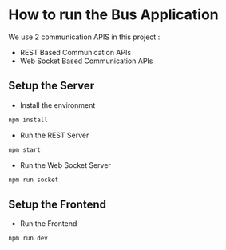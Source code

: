 # How to run the Bus Application

We use 2 communication APIS in this project :
- REST Based Communication APIs
- Web Socket Based Communication APIs

## Setup the Server

- Install the environment
```bash
npm install
```
- Run the REST Server
```bash
npm start
```
- Run the Web Socket Server
```bash
npm run socket
```

## Setup the Frontend 
- Run the Frontend 
```bash
npm run dev
```
